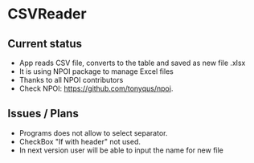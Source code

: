 # CSVReader
## Current status
- App reads CSV file, converts to the table and saved as new file .xlsx
- It is using NPOI package to manage Excel files
- Thanks to all NPOI contributors
- Check NPOI: https://github.com/tonyqus/npoi.

## Issues / Plans
- Programs does not allow to select separator.
- CheckBox "If with header" not used. 
- In next version user will be able to input the name for new file 
